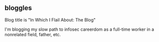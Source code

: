 ## bloggles


Blog title is "In Which I Flail About: The Blog"

I'm blogging my slow path to infosec careerdom as a full-time worker in a nonrelated field, father, etc.
